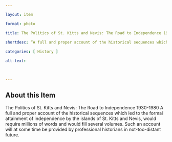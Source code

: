 ```yaml
--- 

layout: item 

format: photo 

title: The Politics of St. Kitts and Nevis: The Road to Independence 1930-1980

shortdesc: “A full and proper account of the historical sequences which led to the formal attainment of independence by the islands of St. Kitts and Nevis.”
 
categories: [ History ]

alt-text:  

 

--- 
```


## About this Item 

The Politics of St. Kitts and Nevis: The Road to Independence 1930-1980 A full and proper account of the historical sequences which led to the formal attainment of independence by the islands of St. Kitts and Nevis, would require millions of words and would fill several volumes. Such an account will at some time be provided by professional historians in not-too-distant future.
